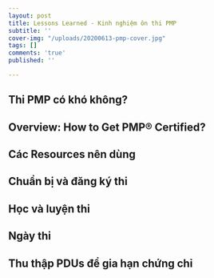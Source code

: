 ```yaml
---
layout: post
title: Lessons Learned - Kinh nghiệm ôn thi PMP
subtitle: ''
cover-img: "/uploads/20200613-pmp-cover.jpg"
tags: []
comments: 'true'
published: ''

---
```

## Thi PMP có khó không?

## Overview: How to Get PMP® Certified?

## Các Resources nên dùng

## Chuẩn bị và đăng ký thi

## Học và luyện thi

## Ngày thi

## Thu thập PDUs để gia hạn chứng chỉ